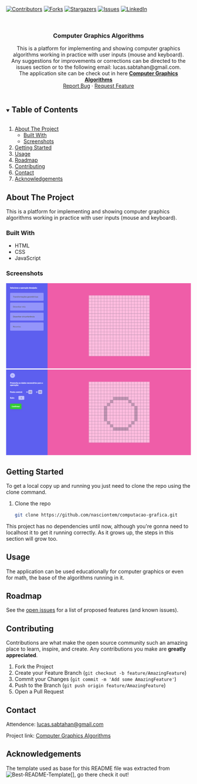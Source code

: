 <!-- PROJECT SHIELDS -->
<!--
*** I'm using markdown "reference style" links for readability.
*** Reference links are enclosed in brackets [ ] instead of parentheses ( ).
*** See the bottom of this document for the declaration of the reference variables
*** for contributors-url, forks-url, etc. This is an optional, concise syntax you may use.
*** https://www.markdownguide.org/basic-syntax/#reference-style-links
-->
[![Contributors][contributors-shield]][contributors-url]
[![Forks][forks-shield]][forks-url]
[![Stargazers][stars-shield]][stars-url]
[![Issues][issues-shield]][issues-url]
[![LinkedIn][linkedin-shield]][linkedin-url]

<!-- PROJECT LOGO -->
<br />
<p align="center">
  <h3 align="center">Computer Graphics Algorithms</h3>

  <p align="center">
    This is a platform for implementing and showing computer graphics algorithms working in practice with user inputs (mouse and keyboard). 
    <br />
    Any suggestions for improvements or corrections can be directed to the issues section or to the following email: lucas.sabtahan@gmail.com.
    <br />
    The application site can be check out in here <a href="https://nasciontem.github.io/computacao-grafica/" target="_blank"><strong>Computer Graphics Algorithms</strong></a>
    <br />
    <a href="https://github.com/nasciontem/computacao-grafica/issues">Report Bug</a>
    ·
    <a href="https://github.com/nasciontem/computacao-grafica/issues">Request Feature</a>
  </p>
</p>

<!-- TABLE OF CONTENTS -->
<details open="open">
  <summary><h2 style="display: inline-block">Table of Contents</h2></summary>
  <ol>
    <li>
      <a href="#about-the-project">About The Project</a>
      <ul>
        <li><a href="#built-with">Built With</a></li>
        <li><a href="#screenshots">Screenshots</a></li>
      </ul>
    </li>
    <li><a href="#getting-started">Getting Started</a></li>
    <li><a href="#usage">Usage</a></li>
    <li><a href="#roadmap">Roadmap</a></li>
    <li><a href="#contributing">Contributing</a></li>
    <li><a href="#contact">Contact</a></li>
    <li><a href="#acknowledgements">Acknowledgements</a></li>
  </ol>
</details>

<!-- ABOUT THE PROJECT -->
## About The Project

This is a platform for implementing and showing computer graphics algorithms working in practice with user inputs (mouse and keyboard).

<!-- BUILT WITH -->
### Built With

* HTML
* CSS
* JavaScript

<!-- SCREENSHOTS -->
### Screenshots

![Homepage][screenshot-01-url]
![Creating circle][screenshot-02-url]

<!-- GETTING STARTED -->
## Getting Started

To get a local copy up and running you just need to clone the repo using the clone command.

1. Clone the repo
   ```sh
   git clone https://github.com/nasciontem/computacao-grafica.git
   ```

This project has no dependencies until now, although you're gonna need to localhost it to get it running correctly. As it grows up, the steps in this section will grow too.

<!-- USAGE EXAMPLES -->
## Usage

The application can be used educationally for computer graphics or even for math, the base of the algorithms running in it.

<!-- ROADMAP -->
## Roadmap

See the [open issues](https://github.com/nasciontem/computacao-grafica/issues) for a list of proposed features (and known issues).

<!-- CONTRIBUTING -->
## Contributing

Contributions are what make the open source community such an amazing place to learn, inspire, and create. Any contributions you make are **greatly appreciated**.

1. Fork the Project
2. Create your Feature Branch (`git checkout -b feature/AmazingFeature`)
3. Commit your Changes (`git commit -m 'Add some AmazingFeature'`)
4. Push to the Branch (`git push origin feature/AmazingFeature`)
5. Open a Pull Request

<!-- CONTACT -->
## Contact

Attendence: lucas.sabtahan@gmail.com

Project link: [Computer Graphics Algorithms](https://github.com/nasciontem/computacao-grafica)

<!-- ACKNOWLEDGEMENTS -->
## Acknowledgements

The template used as base for this README file was extracted from ![Best-README-Template[]][best-readme-url], go there check it out!

<!-- MARKDOWN LINKS & IMAGES -->
<!-- https://www.markdownguide.org/basic-syntax/#reference-style-links -->
[contributors-shield]: https://img.shields.io/github/contributors/nasciontem/computacao-grafica.svg?style=for-the-badge
[contributors-url]: https://github.com/nasciontem/computacao-grafica/graphs/contributors
[forks-shield]: https://img.shields.io/github/forks/nasciontem/computacao-grafica.svg?style=for-the-badge
[forks-url]: https://github.com/nasciontem/computacao-grafica/network/members
[stars-shield]: https://img.shields.io/github/stars/nasciontem/computacao-grafica.svg?style=for-the-badge
[stars-url]: https://github.com/nasciontem/computacao-grafica/stargazers
[issues-shield]: https://img.shields.io/github/issues/nasciontem/computacao-grafica.svg?style=for-the-badge
[issues-url]: https://github.com/nasciontem/computacao-grafica/issues
[linkedin-shield]: https://img.shields.io/badge/-LinkedIn-black.svg?style=for-the-badge&logo=linkedin&colorB=555
[linkedin-url]: https://www.linkedin.com/in/lucas-nascimento-306465195/
[best-readme-url]: https://github.com/othneildrew/Best-README-Template
[screenshot-01-url]: sources/screenshot01.png
[screenshot-02-url]: sources/screenshot02.png
